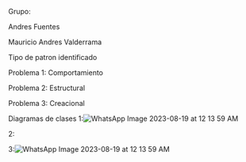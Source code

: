 Grupo:


Andres Fuentes


Mauricio Andres Valderrama

Tipo de patron identificado

Problema 1: Comportamiento

Problema 2: Estructural

Problema 3: Creacional

Diagramas de clases
1:![WhatsApp Image 2023-08-19 at 12 13 59 AM](https://github.com/Mauricio7274/Tipo_Patrones/assets/99046250/e2cf98e4-aa27-4b3d-b37e-fc4c73200dda)



2:

3:![WhatsApp Image 2023-08-19 at 12 13 59 AM](https://github.com/Mauricio7274/Tipo_Patrones/assets/99046250/0f8f7886-26b2-430c-9c00-68bd6bb77f14)




